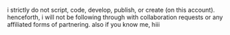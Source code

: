 
i strictly do not script, code, develop, publish, or create (on this account). henceforth, i will not be following through with collaboration requests or any affiliated forms of partnering.
also if you know me, hiii
